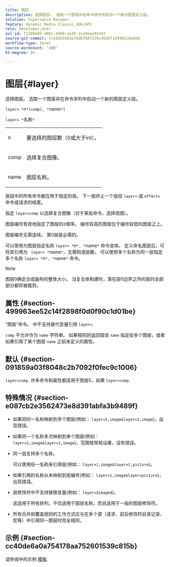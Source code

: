 ```yaml
---
title: 图层
description: 选择图层。 选取一个图层并在命令序列中启动一个新的图层定义段。
solution: Experience Manager
feature: Dynamic Media Classic,SDK/API
role: Developer,User
exl-id: f1200d86-d88c-4990-ae36-2ce96ae94343
source-git-commit: 7c4492b583e7bd6fb87229c4566f1d9493c8a650
workflow-type: tm+mt
source-wordcount: '380'
ht-degree: 0%

---
```


# 图层{#layer}

选择图层。 选取一个图层并在命令序列中启动一个新的图层定义段。

`layer= *`n`*|comp[, *`name`*]`

`layer= *`名称`*`

<table id="simpletable_22DE3365A6454949B0D30C6D7110476E"> 
 <tr class="strow"> 
  <td class="stentry"> <p><span class="codeph"> <span class="varname"> n</span></span> </p></td> 
  <td class="stentry"> <p>要选择的图层数（0或大于int）。 </p></td> 
 </tr> 
 <tr class="strow"> 
  <td class="stentry"> <p><span class="codeph"> comp</span> </p></td> 
  <td class="stentry"> <p>选择复合图像。 </p></td> 
 </tr> 
 <tr class="strow"> 
  <td class="stentry"> <p><span class="codeph"> <span class="varname"> name</span></span> </p></td> 
  <td class="stentry"> <p>图层名称。 </p></td> 
 </tr> 
</table>

层段中的所有命令都应用于指定的层。 下一层终止一个层段 `layer=` 或 `effect=` 命令或请求的结尾。

指定 `layer=comp` 以选择复合图像（对于某些命令，选择视图）。

图层编号有效地指定了图层的z顺序。 编号较高的图层位于编号较低的图层之上。

图层编号无需连续。 第0层是必需的。

可以使用为图层指定名称 `layer= *`n`*, *`name`*` 命令变体。 定义命名图层后，可将其引用为 ` layer= *`name`*`，无需知道层数。 可以使用多个名称为同一层指定多个名称 `layer= *`n`*, *`name`*` 命令。

>[!NOTE]
>
>图层0确定合成画布的整体大小。 当复合体构建时，落在层0边界之外的层的全部部分都将被裁剪。

## 属性 {#section-499963ee52c14f2898f0d0f90c1d01be}

“图层”命令。 中不支持替代变量引用 `layer=`.

`comp` 不允许作为 *`name`* 字符串。 如果相同则返回错误 *`name`* 指定给多个图层，或者如果引用了某个图层 *`name`* 之前未定义的属性。

## 默认 {#section-091859a03f8048c2b7092f0fec9c1006}

`layer=comp`. 许多命令和属性都适用于图层0，如果 `layer=comp`.

## 特殊情况 {#section-e087cb2e3562473e8d391abfa3b9489f}

* 如果将同一名称映射到多个图层(例如： `layer=1,image&layer=2,image`)，出现错误。
* 如果同一个名称多次映射到单个图层(例如： `layer=1,image&layer=1,image`)，范围按常规设置，没有错误。
* 同一层支持多个名称。

   可以使用任一名称来引用层(例如： `layer=1,image&layer=1,picture`)。
* 如果引用的名称从未映射到层编号(例如： `layer=1,image&layer=picture`)，出现错误。
* 层修饰符中不支持替换变量(例如： `layer=$image$`)。

   这适用于所有排列，不仅适用于图层名称，而且适用于一般的图层修饰符。

* 所有合并和覆盖规则的工作方式应与在多个源（请求、前后修饰符目录记录、宏等）中引用同一图层时完全相同。

## 示例 {#section-cc40de6a0a754178aa752601539c815b}

请参阅中的示例 [模板](../../../../../is-api/http-ref/image-serving-api-ref/c-http-protocol-reference/c-templates/c-templates.md#concept-3cd2d2adae0e41b2979b9640244d4d3e).
